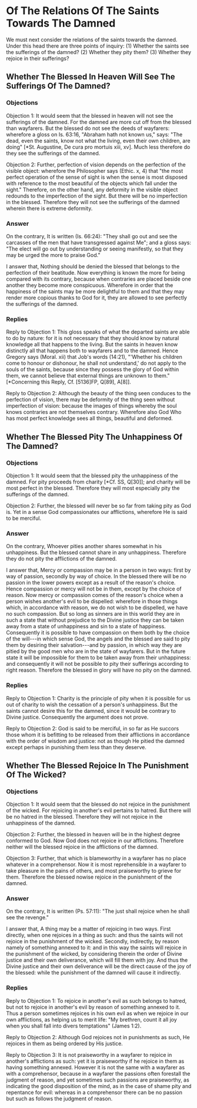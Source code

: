 # Of The Relations Of The Saints Towards The Damned

We must next consider the relations of the saints towards the damned. Under this head there are three points of inquiry:
(1) Whether the saints see the sufferings of the damned?
(2) Whether they pity them?
(3) Whether they rejoice in their sufferings?
## Whether The Blessed In Heaven Will See The Sufferings Of The Damned?

### Objections

Objection 1: It would seem that the blessed in heaven will not see the sufferings of the damned. For the damned are more cut off from the blessed than wayfarers. But the blessed do not see the deeds of wayfarers: wherefore a gloss on Is. 63:16, "Abraham hath not known us," says: "The dead, even the saints, know not what the living, even their own children, are doing" [*St. Augustine, De cura pro mortuis xiii, xv]. Much less therefore do they see the sufferings of the damned.

Objection 2: Further, perfection of vision depends on the perfection of the visible object: wherefore the Philosopher says (Ethic. x, 4) that "the most perfect operation of the sense of sight is when the sense is most disposed with reference to the most beautiful of the objects which fall under the sight." Therefore, on the other hand, any deformity in the visible object redounds to the imperfection of the sight. But there will be no imperfection in the blessed. Therefore they will not see the sufferings of the damned wherein there is extreme deformity.

### Answer

On the contrary, It is written (Is. 66:24): "They shall go out and see the carcasses of the men that have transgressed against Me"; and a gloss says: "The elect will go out by understanding or seeing manifestly, so that they may be urged the more to praise God."

I answer that, Nothing should be denied the blessed that belongs to the perfection of their beatitude. Now everything is known the more for being compared with its contrary, because when contraries are placed beside one another they become more conspicuous. Wherefore in order that the happiness of the saints may be more delightful to them and that they may render more copious thanks to God for it, they are allowed to see perfectly the sufferings of the damned.

### Replies

Reply to Objection 1: This gloss speaks of what the departed saints are able to do by nature: for it is not necessary that they should know by natural knowledge all that happens to the living. But the saints in heaven know distinctly all that happens both to wayfarers and to the damned. Hence Gregory says (Moral. xii) that Job's words (14:21), "'Whether his children come to honour or dishonour, he shall not understand,' do not apply to the souls of the saints, because since they possess the glory of God within them, we cannot believe that external things are unknown to them." [*Concerning this Reply, Cf. [5136]FP, Q[89], A[8]].

Reply to Objection 2: Although the beauty of the thing seen conduces to the perfection of vision, there may be deformity of the thing seen without imperfection of vision: because the images of things whereby the soul knows contraries are not themselves contrary. Wherefore also God Who has most perfect knowledge sees all things, beautiful and deformed.
## Whether The Blessed Pity The Unhappiness Of The Damned?

### Objections

Objection 1: It would seem that the blessed pity the unhappiness of the damned. For pity proceeds from charity [*Cf. SS, Q[30]]; and charity will be most perfect in the blessed. Therefore they will most especially pity the sufferings of the damned.

Objection 2: Further, the blessed will never be so far from taking pity as God is. Yet in a sense God compassionates our afflictions, wherefore He is said to be merciful.

### Answer

On the contrary, Whoever pities another shares somewhat in his unhappiness. But the blessed cannot share in any unhappiness. Therefore they do not pity the afflictions of the damned.

I answer that, Mercy or compassion may be in a person in two ways: first by way of passion, secondly by way of choice. In the blessed there will be no passion in the lower powers except as a result of the reason's choice. Hence compassion or mercy will not be in them, except by the choice of reason. Now mercy or compassion comes of the reason's choice when a person wishes another's evil to be dispelled: wherefore in those things which, in accordance with reason, we do not wish to be dispelled, we have no such compassion. But so long as sinners are in this world they are in such a state that without prejudice to the Divine justice they can be taken away from a state of unhappiness and sin to a state of happiness. Consequently it is possible to have compassion on them both by the choice of the will---in which sense God, the angels and the blessed are said to pity them by desiring their salvation---and by passion, in which way they are pitied by the good men who are in the state of wayfarers. But in the future state it will be impossible for them to be taken away from their unhappiness: and consequently it will not be possible to pity their sufferings according to right reason. Therefore the blessed in glory will have no pity on the damned.

### Replies

Reply to Objection 1: Charity is the principle of pity when it is possible for us out of charity to wish the cessation of a person's unhappiness. But the saints cannot desire this for the damned, since it would be contrary to Divine justice. Consequently the argument does not prove.

Reply to Objection 2: God is said to be merciful, in so far as He succors those whom it is befitting to be released from their afflictions in accordance with the order of wisdom and justice: not as though He pitied the damned except perhaps in punishing them less than they deserve.
## Whether The Blessed Rejoice In The Punishment Of The Wicked?

### Objections

Objection 1: It would seem that the blessed do not rejoice in the punishment of the wicked. For rejoicing in another's evil pertains to hatred. But there will be no hatred in the blessed. Therefore they will not rejoice in the unhappiness of the damned.

Objection 2: Further, the blessed in heaven will be in the highest degree conformed to God. Now God does not rejoice in our afflictions. Therefore neither will the blessed rejoice in the afflictions of the damned.

Objection 3: Further, that which is blameworthy in a wayfarer has no place whatever in a comprehensor. Now it is most reprehensible in a wayfarer to take pleasure in the pains of others, and most praiseworthy to grieve for them. Therefore the blessed nowise rejoice in the punishment of the damned.

### Answer

On the contrary, It is written (Ps. 57:11): "The just shall rejoice when he shall see the revenge."

I answer that, A thing may be a matter of rejoicing in two ways. First directly, when one rejoices in a thing as such: and thus the saints will not rejoice in the punishment of the wicked. Secondly, indirectly, by reason namely of something annexed to it: and in this way the saints will rejoice in the punishment of the wicked, by considering therein the order of Divine justice and their own deliverance, which will fill them with joy. And thus the Divine justice and their own deliverance will be the direct cause of the joy of the blessed: while the punishment of the damned will cause it indirectly.

### Replies

Reply to Objection 1: To rejoice in another's evil as such belongs to hatred, but not to rejoice in another's evil by reason of something annexed to it. Thus a person sometimes rejoices in his own evil as when we rejoice in our own afflictions, as helping us to merit life: "My brethren, count it all joy when you shall fall into divers temptations" (James 1:2).

Reply to Objection 2: Although God rejoices not in punishments as such, He rejoices in them as being ordered by His justice.

Reply to Objection 3: It is not praiseworthy in a wayfarer to rejoice in another's afflictions as such: yet it is praiseworthy if he rejoice in them as having something annexed. However it is not the same with a wayfarer as with a comprehensor, because in a wayfarer the passions often forestall the judgment of reason, and yet sometimes such passions are praiseworthy, as indicating the good disposition of the mind, as in the case of shame pity and repentance for evil: whereas in a comprehensor there can be no passion but such as follows the judgment of reason.
